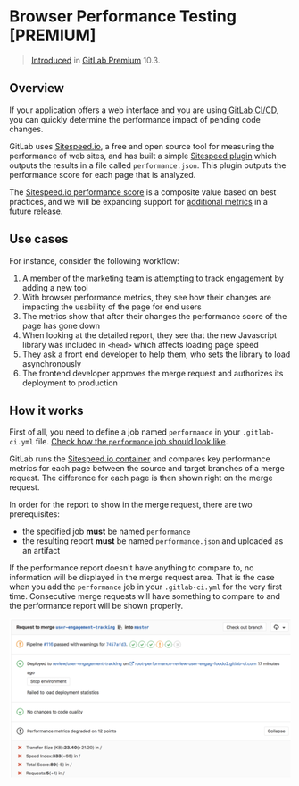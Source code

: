 # Browser Performance Testing **[PREMIUM]**

> [Introduced](https://gitlab.com/gitlab-org/gitlab-ee/merge_requests/3507) in [GitLab Premium](https://about.gitlab.com/products/) 10.3.

## Overview

If your application offers a web interface and you are using
[GitLab CI/CD](../../../ci/README.md), you can quickly determine the performance
impact of pending code changes.

GitLab uses [Sitespeed.io](https://www.sitespeed.io), a free and open source
tool for measuring the performance of web sites, and has built a simple
[Sitespeed plugin](https://gitlab.com/gitlab-org/gl-performance)
which outputs the results in a file called `performance.json`. This plugin
outputs the performance score for each page that is analyzed.

The [Sitespeed.io performance score](https://examples.sitespeed.io/6.0/2017-11-23-23-43-35/help.html#performanceAdvice)
is a composite value based on best practices, and we will be expanding support
for [additional metrics](https://gitlab.com/gitlab-org/gitlab-ee/issues/4370)
in a future release.

## Use cases

For instance, consider the following workflow:

1. A member of the marketing team is attempting to track engagement by adding a new tool
1. With browser performance metrics, they see how their changes are impacting the usability of the page for end users
1. The metrics show that after their changes the performance score of the page has gone down
1. When looking at the detailed report, they see that the new Javascript library was included in `<head>` which affects loading page speed
1. They ask a front end developer to help them, who sets the library to load asynchronously
1. The frontend developer approves the merge request and authorizes its deployment to production

## How it works

First of all, you need to define a job named `performance` in your `.gitlab-ci.yml`
file. [Check how the `performance` job should look like](../../../ci/examples/browser_performance.md).

GitLab runs the [Sitespeed.io container](https://hub.docker.com/r/sitespeedio/sitespeed.io/)
and compares key performance metrics for each page between the source and target
branches of a merge request. The difference for each page is then shown right on
the merge request.

In order for the report to show in the merge request, there are two
prerequisites:

- the specified job **must** be named `performance`
- the resulting report **must** be named `performance.json` and uploaded as an
  artifact

If the performance report doesn't have anything to compare to, no information
will be displayed in the merge request area. That is the case when you add the
`performance` job in your `.gitlab-ci.yml` for the very first time.
Consecutive merge requests will have something to compare to and the performance
report will be shown properly.

![Performance Widget](img/browser_performance_testing.png)
